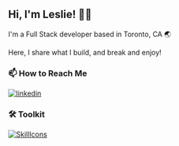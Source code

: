 ## Hi, I'm Leslie! 👋🏾

I'm a Full Stack developer based in Toronto, CA 🌏 

Here, I share what I build, and break and enjoy!

### 📫 How to Reach Me
[![linkedin](https://img.shields.io/badge/linkedin-0A66C2?style=for-the-badge&logo=linkedin&logoColor=white)](https://www.linkedin.com/in/leslie-alhassan/)

  
### 🛠 Toolkit
[![SkillIcons](https://skillicons.dev/icons?i=js,ts,html,css,sass,tailwind,react,next,vite,jest,nodejs,express,mysql,git,postman,vscode)](https://skillicons.dev)


  
